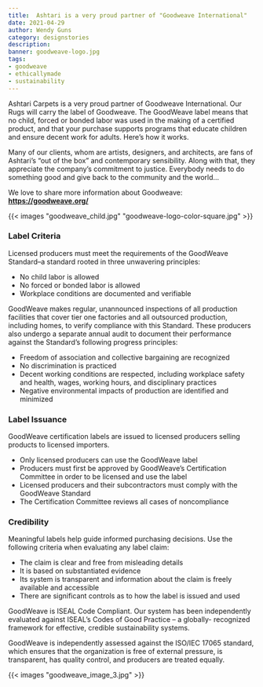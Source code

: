 ```yaml
---
title:  Ashtari is a very proud partner of "Goodweave International"
date: 2021-04-29
author: Wendy Guns
category: designstories
description: 
banner: goodweave-logo.jpg
tags:
- goodweave
- ethicallymade
- sustainability
---
```


Ashtari Carpets is a very proud partner of Goodweave International. Our Rugs will carry the label of Goodweave.
The GoodWeave label means that no child, forced or bonded labor was used in the making of a certified product, and that your purchase supports programs that educate children and ensure decent work for adults. Here’s how it works.
<!--more-->
Many of our clients, whom are artists, designers, and architects, are fans of Ashtari’s “out of the box” and contemporary sensibility. Along with that, they appreciate the company’s commitment to justice. Everybody needs to do something good and give back to the community and the world...

We love to share more information about Goodweave:
**https://goodweave.org/**

{{< images "goodweave_child.jpg" "goodweave-logo-color-square.jpg" >}}

### Label Criteria
Licensed producers must meet the requirements of the GoodWeave Standard–a standard rooted in three unwavering principles:

- No child labor is allowed
- No forced or bonded labor is allowed
- Workplace conditions are documented and verifiable

GoodWeave makes regular, unannounced inspections of all production facilities that cover tier one factories and all outsourced production, including homes, to verify compliance with this Standard. These producers also undergo a separate annual audit to document their performance against the Standard’s following progress principles:

- Freedom of association and collective bargaining are recognized
- No discrimination is practiced
- Decent working conditions are respected, including workplace safety and health, wages, working hours, and disciplinary practices
- Negative environmental impacts of production are identified and minimized

### Label Issuance
GoodWeave certification labels are issued to licensed producers selling products to licensed importers.

- Only licensed producers can use the GoodWeave label
- Producers must first be approved by GoodWeave’s Certification Committee in order to be licensed and use the label
- Licensed producers and their subcontractors must comply with the GoodWeave Standard
- The Certification Committee reviews all cases of noncompliance
 

### Credibility
Meaningful labels help guide informed purchasing decisions. Use the following criteria when evaluating any label claim:

- The claim is clear and free from misleading details
- It is based on substantiated evidence
- Its system is transparent  and information about the claim is freely available and accessible
- There are significant controls as to how the label is issued and used

GoodWeave is ISEAL Code Compliant. Our system has been independently evaluated against ISEAL’s Codes of Good Practice – a globally- recognized framework for effective, credible sustainability systems.

GoodWeave is independently assessed against the ISO/IEC 17065 standard, which ensures that the organization is free of external pressure, is transparent, has quality control, and producers are treated equally.

{{< images "goodweave_image_3.jpg" >}}